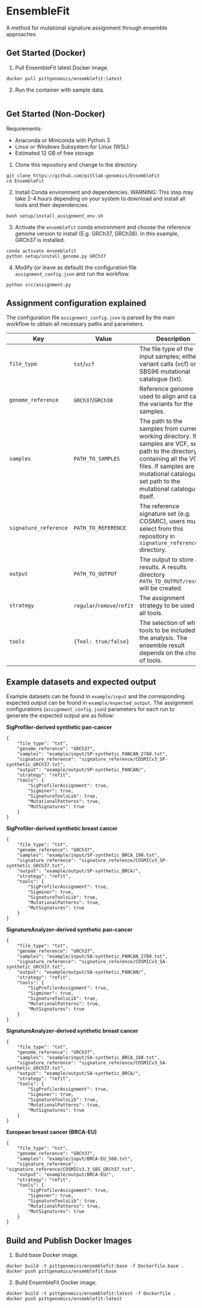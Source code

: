 # EnsembleFit
A method for mutational signature assignment through ensemble approaches

## Get Started (Docker)

1. Pull EnsembleFit latest Docker image.

```
docker pull pittgenomics/ensemblefit:latest
```

2. Run the container with sample data.

```
```

## Get Started (Non-Docker)

Requirements:
- Anaconda or Miniconda with Python 3
- Linux or Windows Subsystem for Linux (WSL)
- Estimated 12 GB of free storage

1. Clone this repository and change to the directory

```
git clone https://github.com/pittlab-genomics/EnsembleFit
cd EnsembleFit
```

2. Install Conda environment and dependencies. WARNING: This step may take 2-4 hours depending on your system to download and install all tools and their dependencies. 
```
bash setup/install_assignment_env.sh
```

3. Activate the `ensemblefit` conda environment and choose the reference genome version to install (E.g. GRCh37, GRCh38). In this example, GRCh37 is installed.
```
conda activate ensemblefit
python setup/install_genome.py GRCh37
```

4. Modify (or leave as default) the configuration file `assignment_config.json` and run the workflow.

```
python src/assignment.py
```

## Assignment configuration explained

The configuration file `assignment_config.json` is parsed by the main workflow to obtain all necessary paths and parameters.


| Key  | Value | Description |
| ------------- | ------------- | ------------- |
| `file_type`  | `txt`/`vcf`  | The file type of the input samples; either variant calls (vcf) or the SBS96 mutational catalogue (txt). |
| `genome_reference`  | `GRCh37`/`GRCh38`  | Reference genome used to align and call the variants for the samples. |
| `samples` | `PATH_TO_SAMPLES` | The path to the samples from current working directory. If samples are VCF, set path to the directory containing all the VCF files. If samples are mutational catalogue, set path to the mutational catalogue itself. |
| `signature_reference` | `PATH_TO_REFERENCE` | The reference signature set (e.g. COSMIC), users must select from this repository in `signature_reference/` directory. |
| `output` | `PATH_TO_OUTPUT` | The output to store all results. A results directory `PATH_TO_OUTPUT/results` will be created. |
| `strategy` | `regular`/`remove`/`refit` | The assignment strategy to be used by all tools. |
| `tools` | `{Tool: true/false}` | The selection of which tools to be included in the analysis. The ensemble result depends on the choice of tools. | 

## Example datasets and expected output
Example datasets can be found in `example/input` and the corresponding expected output can be found in `example/expected_output`. The assignment configurations (`assignment_config.json`) parameters for each run to generate the expected output are as follow:

<b>SigProfiler-derived synthetic pan-cancer</b>
```
{
    "file_type": "txt",
    "genome_reference": "GRCh37",
    "samples": "example/input/SP-synthetic_PANCAN_2780.txt",
    "signature_reference": "signature_reference/COSMICv3_SP-synthetic_GRCh37.txt",
    "output": "example/output/SP-synthetic_PANCAN/",
    "strategy": "refit",
    "tools": {
        "SigProfilerAssignment": true,
        "Sigminer": true,
        "SignatureToolsLib": true,
        "MutationalPatterns": true,
        "MutSignatures": true
    }
}
```
<b>SigProfiler-derived synthetic breast cancer</b>
```
{
    "file_type": "txt",
    "genome_reference": "GRCh37",
    "samples": "example/input/SP-synthetic_BRCA_198.txt",
    "signature_reference": "signature_reference/COSMICv3_SP-synthetic_GRCh37.txt",
    "output": "example/output/SP-synthetic_BRCA/",
    "strategy": "refit",
    "tools": {
        "SigProfilerAssignment": true,
        "Sigminer": true,
        "SignatureToolsLib": true,
        "MutationalPatterns": true,
        "MutSignatures": true
    }
}
```

<b>SignatureAnalyzer-derived synthetic pan-cancer</b>
```
{
    "file_type": "txt",
    "genome_reference": "GRCh37",
    "samples": "example/input/SA-synthetic_PANCAN_2780.txt",
    "signature_reference": "signature_reference/COSMICv3_SA-synthetic_GRCh37.txt",
    "output": "example/output/SA-synthetic_PANCAN/",
    "strategy": "refit",
    "tools": {
        "SigProfilerAssignment": true,
        "Sigminer": true,
        "SignatureToolsLib": true,
        "MutationalPatterns": true,
        "MutSignatures": true
    }
}
```
<b>SignatureAnalyzer-derived synthetic breast cancer</b>
```
{
    "file_type": "txt",
    "genome_reference": "GRCh37",
    "samples": "example/input/SA-synthetic_BRCA_198.txt",
    "signature_reference": "signature_reference/COSMICv3_SA-synthetic_GRCh37.txt",
    "output": "example/output/SA-synthetic_BRCA/",
    "strategy": "refit",
    "tools": {
        "SigProfilerAssignment": true,
        "Sigminer": true,
        "SignatureToolsLib": true,
        "MutationalPatterns": true,
        "MutSignatures": true
    }
}
```
<b>European breast cancer (BRCA-EU)</b>
```
{
    "file_type": "txt",
    "genome_reference": "GRCh37",
    "samples": "example/input/BRCA-EU_560.txt",
    "signature_reference": "signature_reference/COSMICv3.3_SBS_GRCh37.txt",
    "output": "example/output/BRCA-EU/",
    "strategy": "refit",
    "tools": {
        "SigProfilerAssignment": true,
        "Sigminer": true,
        "SignatureToolsLib": true,
        "MutationalPatterns": true,
        "MutSignatures": true
    }
}
```

## Build and Publish Docker Images

1. Build base Docker image.

```
docker build -t pittgenomics/ensemblefit:base -f Dockerfile.base .
docker push pittgenomics/ensemblefit:base
```

2. Build EnsembleFit Docker image.

```
docker build -t pittgenomics/ensemblefit:latest -f Dockerfile .
docker push pittgenomics/ensemblefit:latest
```
